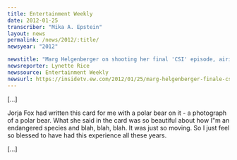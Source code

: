 ```yaml
---
title: Entertainment Weekly
date: 2012-01-25
transcriber: "Mika A. Epstein"
layout: news
permalink: /news/2012/:title/
newsyear: "2012"

newstitle: "Marg Helgenberger on shooting her final 'CSI' episode, airing tonight: 'Really intense'  "
newsreporter: Lynette Rice
newssource: Entertainment Weekly
newsurl: https://insidetv.ew.com/2012/01/25/marg-helgenberger-finale-csi/
---
```


[...]

Jorja Fox had written this card for me with a polar bear on it - a photograph of a polar bear. What she said in the card was so beautiful about how I"m an endangered species and blah, blah, blah. It was just so moving. So I just feel so blessed to have had this experience all these years.

[...]

